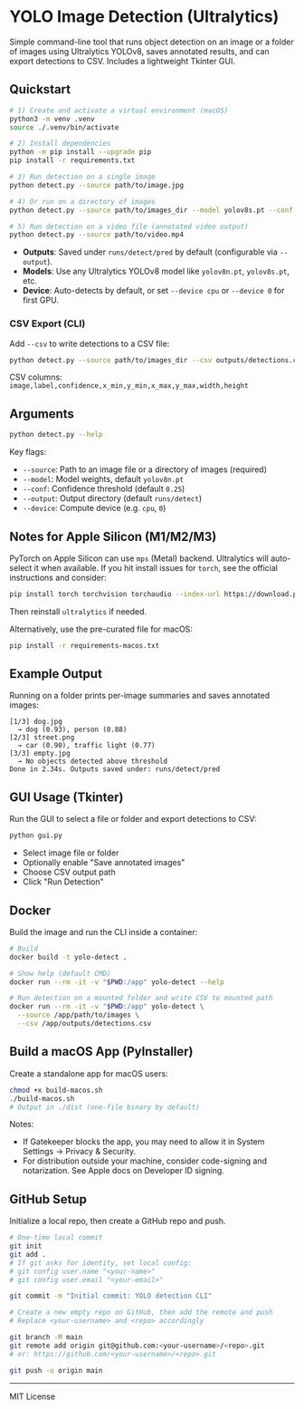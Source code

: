 # YOLO Image Detection (Ultralytics)

Simple command-line tool that runs object detection on an image or a folder of images using Ultralytics YOLOv8, saves annotated results, and can export detections to CSV. Includes a lightweight Tkinter GUI.

## Quickstart

```bash
# 1) Create and activate a virtual environment (macOS)
python3 -m venv .venv
source ./.venv/bin/activate

# 2) Install dependencies
python -m pip install --upgrade pip
pip install -r requirements.txt

# 3) Run detection on a single image
python detect.py --source path/to/image.jpg

# 4) Or run on a directory of images
python detect.py --source path/to/images_dir --model yolov8s.pt --conf 0.35

# 5) Run detection on a video file (annotated video output)
python detect.py --source path/to/video.mp4
```

- **Outputs**: Saved under `runs/detect/pred` by default (configurable via `--output`).
- **Models**: Use any Ultralytics YOLOv8 model like `yolov8n.pt`, `yolov8s.pt`, etc.
- **Device**: Auto-detects by default, or set `--device cpu` or `--device 0` for first GPU.

### CSV Export (CLI)

Add `--csv` to write detections to a CSV file:

```bash
python detect.py --source path/to/images_dir --csv outputs/detections.csv
```

CSV columns: `image,label,confidence,x_min,y_min,x_max,y_max,width,height`

## Arguments

```bash
python detect.py --help
```

Key flags:
- `--source`: Path to an image file or a directory of images (required)
- `--model`: Model weights, default `yolov8n.pt`
- `--conf`: Confidence threshold (default `0.25`)
- `--output`: Output directory (default `runs/detect`)
- `--device`: Compute device (e.g. `cpu`, `0`)

## Notes for Apple Silicon (M1/M2/M3)

PyTorch on Apple Silicon can use `mps` (Metal) backend. Ultralytics will auto-select it when available. If you hit install issues for `torch`, see the official instructions and consider:

```bash
pip install torch torchvision torchaudio --index-url https://download.pytorch.org/whl/cpu
```

Then reinstall `ultralytics` if needed.

Alternatively, use the pre-curated file for macOS:

```bash
pip install -r requirements-macos.txt
```

## Example Output

Running on a folder prints per-image summaries and saves annotated images:

```
[1/3] dog.jpg
  → dog (0.93), person (0.88)
[2/3] street.png
  → car (0.90), traffic light (0.77)
[3/3] empty.jpg
  → No objects detected above threshold
Done in 2.34s. Outputs saved under: runs/detect/pred
```

## GUI Usage (Tkinter)

Run the GUI to select a file or folder and export detections to CSV:

```bash
python gui.py
```

- Select image file or folder
- Optionally enable "Save annotated images"
- Choose CSV output path
- Click "Run Detection"

## Docker

Build the image and run the CLI inside a container:

```bash
# Build
docker build -t yolo-detect .

# Show help (default CMD)
docker run --rm -it -v "$PWD:/app" yolo-detect --help

# Run detection on a mounted folder and write CSV to mounted path
docker run --rm -it -v "$PWD:/app" yolo-detect \
  --source /app/path/to/images \
  --csv /app/outputs/detections.csv
```

## Build a macOS App (PyInstaller)

Create a standalone app for macOS users:

```bash
chmod +x build-macos.sh
./build-macos.sh
# Output in ./dist (one-file binary by default)
```

Notes:
- If Gatekeeper blocks the app, you may need to allow it in System Settings → Privacy & Security.
- For distribution outside your machine, consider code-signing and notarization. See Apple docs on Developer ID signing.

## GitHub Setup

Initialize a local repo, then create a GitHub repo and push.

```bash
# One-time local commit
git init
git add .
# If git asks for identity, set local config:
# git config user.name "<your-name>"
# git config user.email "<your-email>"

git commit -m "Initial commit: YOLO detection CLI"

# Create a new empty repo on GitHub, then add the remote and push
# Replace <your-username> and <repo> accordingly

git branch -M main
git remote add origin git@github.com:<your-username>/<repo>.git
# or: https://github.com/<your-username>/<repo>.git

git push -u origin main
```

---

MIT License
